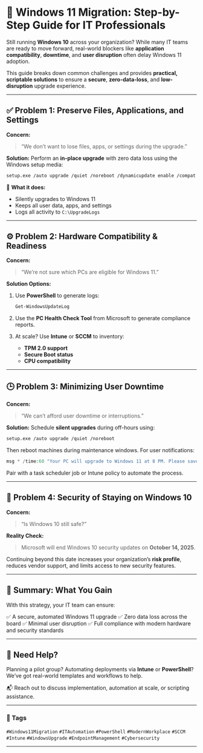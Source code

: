 # 🚀 Windows 11 Migration: Step-by-Step Guide for IT Professionals

Still running **Windows 10** across your organization? While many IT teams are ready to move forward, real-world blockers like **application compatibility**, **downtime**, and **user disruption** often delay Windows 11 adoption.

This guide breaks down common challenges and provides **practical, scriptable solutions** to ensure a **secure**, **zero-data-loss**, and **low-disruption** upgrade experience.

---

## ✅ Problem 1: Preserve Files, Applications, and Settings

**Concern:**

> “We don’t want to lose files, apps, or settings during the upgrade.”

**Solution:**
Perform an **in-place upgrade** with zero data loss using the Windows setup media:

```bash
setup.exe /auto upgrade /quiet /noreboot /dynamicupdate enable /compat ignorewarning /copylogs C:\UpgradeLogs
```

📌 **What it does:**

* Silently upgrades to Windows 11
* Keeps all user data, apps, and settings
* Logs all activity to `C:\UpgradeLogs`

---

## ⚙️ Problem 2: Hardware Compatibility & Readiness

**Concern:**

> “We’re not sure which PCs are eligible for Windows 11.”

**Solution Options:**

1. Use **PowerShell** to generate logs:

   ```powershell
   Get-WindowsUpdateLog
   ```

2. Use the **PC Health Check Tool** from Microsoft to generate compliance reports.

3. At scale? Use **Intune** or **SCCM** to inventory:

   * **TPM 2.0 support**
   * **Secure Boot status**
   * **CPU compatibility**

---

## 🕒 Problem 3: Minimizing User Downtime

**Concern:**

> “We can’t afford user downtime or interruptions.”

**Solution:**
Schedule **silent upgrades** during off-hours using:

```bash
setup.exe /auto upgrade /quiet /noreboot
```

Then reboot machines during maintenance windows. For user notifications:

```powershell
msg * /time:60 "Your PC will upgrade to Windows 11 at 8 PM. Please save your work."
```

Pair with a task scheduler job or Intune policy to automate the process.

---

## 🔐 Problem 4: Security of Staying on Windows 10

**Concern:**

> “Is Windows 10 still safe?”

**Reality Check:**

> Microsoft will end Windows 10 security updates on **October 14, 2025**.

Continuing beyond this date increases your organization’s **risk profile**, reduces vendor support, and limits access to new security features.

---

## 🎯 Summary: What You Gain

With this strategy, your IT team can ensure:

✅ A secure, automated Windows 11 upgrade
✅ Zero data loss across the board
✅ Minimal user disruption
✅ Full compliance with modern hardware and security standards

---

## 🔧 Need Help?

Planning a pilot group? Automating deployments via **Intune** or **PowerShell**?
We’ve got real-world templates and workflows to help.

📬 Reach out to discuss implementation, automation at scale, or scripting assistance.

---

### 🔖 Tags

`#Windows11Migration` `#ITAutomation` `#PowerShell` `#ModernWorkplace` `#SCCM` `#Intune` `#WindowsUpgrade` `#EndpointManagement` `#Cybersecurity`

---

